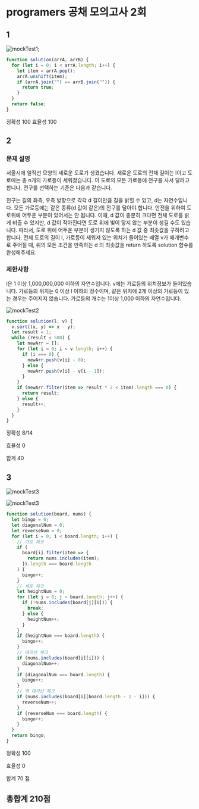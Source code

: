# programers 공채 모의고사 2회

## 1

![mockTest1](./mockTest1.png);

```js
function solution(arrA, arrB) {
  for (let i = 0; i < arrA.length; i++) {
    let item = arrA.pop();
    arrA.unshift(item);
    if (arrA.join("") == arrB.join("")) {
      return true;
    }
  }
  return false;
}
```

정확성 100
효율성 100

## 2

### 문제 설명

서울시에 일직선 모양의 새로운 도로가 생겼습니다. 새로운 도로의 전체 길이는 l이고 도로에는 총 n개의 가로등이 세워졌습니다. 이 도로의 모든 가로등에 전구를 사서 달려고 합니다. 전구를 선택하는 기준은 다음과 같습니다.

전구는 길의 좌측, 우측 방향으로 각각 d 길이만큼 길을 밝힐 수 있고, d는 자연수입니다.
모든 가로등에는 같은 종류(d 값이 같은)의 전구를 달아야 합니다.
안전을 위하여 도로위에 어두운 부분이 있어서는 안 됩니다.
이때, d 값이 충분히 크다면 전체 도로를 밝게 비출 수 있지만, d 값이 작아진다면 도로 위에 빛이 닿지 않는 부분이 생길 수도 있습니다. 따라서, 도로 위에 어두운 부분이 생기지 않도록 하는 d 값 중 최솟값을 구하려고 합니다. 전체 도로의 길이 l, 가로등이 세워져 있는 위치가 들어있는 배열 v가 매개변수로 주어질 때, 위의 모든 조건을 만족하는 d 의 최솟값을 return 하도록 solution 함수를 완성해주세요.

### 제한사항

l은 1 이상 1,000,000,000 이하의 자연수입니다.
v에는 가로등의 위치정보가 들어있습니다.
가로등의 위치는 0 이상 l 이하의 정수이며, 같은 위치에 2개 이상의 가로등이 있는 경우는 주어지지 않습니다.
가로등의 개수는 1이상 1,000 이하의 자연수입니다.

![mockTest2](./mockTest2.png)

```js
function solution(l, v) {
  v.sort((x, y) => x - y);
  let result = 1;
  while (result < 500) {
    let newArr = [];
    for (let i = 0; i < v.length; i++) {
      if (i === 0) {
        newArr.push(v[i] - 0);
      } else {
        newArr.push(v[i] - v[i - 1]);
      }
    }
    if (newArr.filter(item => result * 2 < item).length === 0) {
      return result;
    } else {
      result++;
    }
  }
}
```

정확성 8/14

효율성 0

합계 40

## 3

![mockTest3](mockTest3-1.png)

![mockTest3](mockTest3-2.png)

```js
function solution(board, nums) {
  let bingo = 0;
  let diagonalNum = 0;
  let reverseNum = 0;
  for (let i = 0; i < board.length; i++) {
    // 가로 체크
    if (
      board[i].filter(item => {
        return nums.includes(item);
      }).length === board.length
    ) {
      bingo++;
    }
    // 세로 체크
    let heightNum = 0;
    for (let j = 0; j < board.length; j++) {
      if (!nums.includes(board[j][i])) {
        break;
      } else {
        heightNum++;
      }
    }
    if (heightNum === board.length) {
      bingo++;
    }
    // 대각선 체크
    if (nums.includes(board[i][i])) {
      diagonalNum++;
    }
    if (diagonalNum === board.length) {
      bingo++;
    }
    // 역 대각선 체크
    if (nums.includes(board[i][board.length - 1 - i])) {
      reverseNum++;
    }
    if (reverseNum === board.length) {
      bingo++;
    }
  }
  return bingo;
}
```

정확성 100

효율성 0

합계 70 점

## 총합계 210점
